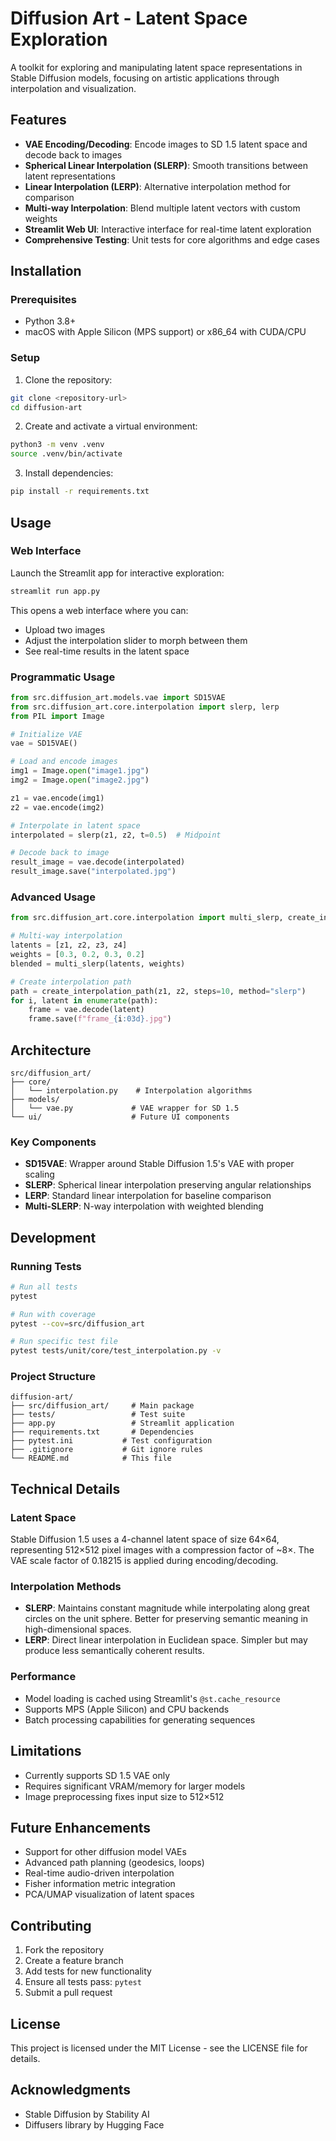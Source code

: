 # Diffusion Art - Latent Space Exploration

A toolkit for exploring and manipulating latent space representations in Stable Diffusion models, focusing on artistic applications through interpolation and visualization.

## Features

- **VAE Encoding/Decoding**: Encode images to SD 1.5 latent space and decode back to images
- **Spherical Linear Interpolation (SLERP)**: Smooth transitions between latent representations
- **Linear Interpolation (LERP)**: Alternative interpolation method for comparison
- **Multi-way Interpolation**: Blend multiple latent vectors with custom weights
- **Streamlit Web UI**: Interactive interface for real-time latent exploration
- **Comprehensive Testing**: Unit tests for core algorithms and edge cases

## Installation

### Prerequisites

- Python 3.8+
- macOS with Apple Silicon (MPS support) or x86_64 with CUDA/CPU

### Setup

1. Clone the repository:

```bash
git clone <repository-url>
cd diffusion-art
```

2. Create and activate a virtual environment:

```bash
python3 -m venv .venv
source .venv/bin/activate
```

3. Install dependencies:

```bash
pip install -r requirements.txt
```

## Usage

### Web Interface

Launch the Streamlit app for interactive exploration:

```bash
streamlit run app.py
```

This opens a web interface where you can:

- Upload two images
- Adjust the interpolation slider to morph between them
- See real-time results in the latent space

### Programmatic Usage

```python
from src.diffusion_art.models.vae import SD15VAE
from src.diffusion_art.core.interpolation import slerp, lerp
from PIL import Image

# Initialize VAE
vae = SD15VAE()

# Load and encode images
img1 = Image.open("image1.jpg")
img2 = Image.open("image2.jpg")

z1 = vae.encode(img1)
z2 = vae.encode(img2)

# Interpolate in latent space
interpolated = slerp(z1, z2, t=0.5)  # Midpoint

# Decode back to image
result_image = vae.decode(interpolated)
result_image.save("interpolated.jpg")
```

### Advanced Usage

```python
from src.diffusion_art.core.interpolation import multi_slerp, create_interpolation_path

# Multi-way interpolation
latents = [z1, z2, z3, z4]
weights = [0.3, 0.2, 0.3, 0.2]
blended = multi_slerp(latents, weights)

# Create interpolation path
path = create_interpolation_path(z1, z2, steps=10, method="slerp")
for i, latent in enumerate(path):
    frame = vae.decode(latent)
    frame.save(f"frame_{i:03d}.jpg")
```

## Architecture

```
src/diffusion_art/
├── core/
│   └── interpolation.py    # Interpolation algorithms
├── models/
│   └── vae.py             # VAE wrapper for SD 1.5
└── ui/                    # Future UI components
```

### Key Components

- **SD15VAE**: Wrapper around Stable Diffusion 1.5's VAE with proper scaling
- **SLERP**: Spherical linear interpolation preserving angular relationships
- **LERP**: Standard linear interpolation for baseline comparison
- **Multi-SLERP**: N-way interpolation with weighted blending

## Development

### Running Tests

```bash
# Run all tests
pytest

# Run with coverage
pytest --cov=src/diffusion_art

# Run specific test file
pytest tests/unit/core/test_interpolation.py -v
```

### Project Structure

```
diffusion-art/
├── src/diffusion_art/     # Main package
├── tests/                 # Test suite
├── app.py                 # Streamlit application
├── requirements.txt       # Dependencies
├── pytest.ini           # Test configuration
├── .gitignore           # Git ignore rules
└── README.md            # This file
```

## Technical Details

### Latent Space

Stable Diffusion 1.5 uses a 4-channel latent space of size 64×64, representing 512×512 pixel images with a compression factor of ~8×. The VAE scale factor of 0.18215 is applied during encoding/decoding.

### Interpolation Methods

- **SLERP**: Maintains constant magnitude while interpolating along great circles on the unit sphere. Better for preserving semantic meaning in high-dimensional spaces.
- **LERP**: Direct linear interpolation in Euclidean space. Simpler but may produce less semantically coherent results.

### Performance

- Model loading is cached using Streamlit's `@st.cache_resource`
- Supports MPS (Apple Silicon) and CPU backends
- Batch processing capabilities for generating sequences

## Limitations

- Currently supports SD 1.5 VAE only
- Requires significant VRAM/memory for larger models
- Image preprocessing fixes input size to 512×512

## Future Enhancements

- Support for other diffusion model VAEs
- Advanced path planning (geodesics, loops)
- Real-time audio-driven interpolation
- Fisher information metric integration
- PCA/UMAP visualization of latent spaces

## Contributing

1. Fork the repository
2. Create a feature branch
3. Add tests for new functionality
4. Ensure all tests pass: `pytest`
5. Submit a pull request

## License

This project is licensed under the MIT License - see the LICENSE file for details.

## Acknowledgments

- Stable Diffusion by Stability AI
- Diffusers library by Hugging Face
